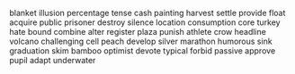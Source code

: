 blanket
illusion
percentage
tense
cash
painting
harvest
settle
provide
float
acquire
public
prisoner
destroy
silence
location
consumption
core
turkey
hate
bound
combine
alter
register
plaza
punish
athlete
crow
headline
volcano
challenging
cell
peach
develop
silver
marathon
humorous
sink
graduation
skim
bamboo
optimist
devote
typical
forbid
passive
approve
pupil
adapt
underwater